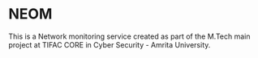 # NEOM
This is a Network monitoring service created as part of the M.Tech main project at TIFAC CORE in Cyber Security - Amrita University.
